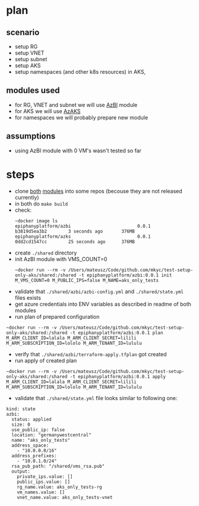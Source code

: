 # plan

## scenario

 * setup RG
 * setup VNET
 * setup subnet
 * setup AKS
 * setup namespaces (and other k8s resources) in AKS, 
 
## modules used

 * for RG, VNET and subnet we will use [AzBI](https://github.com/epiphany-platform/m-azure-basic-infrastructure) module
 * for AKS we will use [AzAKS](https://github.com/epiphany-platform/m-azure-kubernetes-service)
 * for namespaces we will probably prepare new module
 
## assumptions

 * using AzBI module with 0 VM's wasn't tested so far
 
# steps

 * clone [both](https://github.com/epiphany-platform/m-azure-basic-infrastructure) [modules](https://github.com/epiphany-platform/m-azure-kubernetes-service) into some repos (becouse they are not released currently)
 * in both do `make build`
 * check: 
   ```
   ~docker image ls
   epiphanyplatform/azbi                         0.0.1               b3819d5ea3b2        3 seconds ago       376MB
   epiphanyplatform/azks                         0.0.1               0dd2cd1547cc        25 seconds ago      376MB
   ```
 * create `./shared` directory
 * init AzBI module with VMS_COUNT=0
   ```
   ~docker run --rm -v /Users/mateusz/Code/github.com/mkyc/test-setup-only-aks/shared:/shared -t epiphanyplatform/azbi:0.0.1 init M_VMS_COUNT=0 M_PUBLIC_IPS=false M_NAME=aks_only_tests
   ```
 * validate that `./shared/azbi/azbi-config.yml` and `./shared/state.yml` files exists
 * get azure credentials into ENV variables as described in readme of both modules
 * run plan of prepared configuration
  ```
  ~docker run --rm -v /Users/mateusz/Code/github.com/mkyc/test-setup-only-aks/shared:/shared -t epiphanyplatform/azbi:0.0.1 plan M_ARM_CLIENT_ID=lalala M_ARM_CLIENT_SECRET=lilili M_ARM_SUBSCRIPTION_ID=lololo M_ARM_TENANT_ID=lululu
  ```
 * verify that `./shared/azbi/terraform-apply.tfplan` got created
 * run apply of created plan
 ```
 ~docker run --rm -v /Users/mateusz/Code/github.com/mkyc/test-setup-only-aks/shared:/shared -t epiphanyplatform/azbi:0.0.1 apply M_ARM_CLIENT_ID=lalala M_ARM_CLIENT_SECRET=lilili M_ARM_SUBSCRIPTION_ID=lololo M_ARM_TENANT_ID=lululu
 ```
 * validate that `./shared/state.yml` file looks similar to following one: 
 ```
 kind: state
 azbi:
   status: applied
   size: 0
   use_public_ip: false
   location: "germanywestcentral"
   name: "aks_only_tests"
   address_space:
     - "10.0.0.0/16"
   address_prefixes:
     - "10.0.1.0/24"
   rsa_pub_path: "/shared/vms_rsa.pub"
   output:
     private_ips.value: []
     public_ips.value: []
     rg_name.value: aks_only_tests-rg
     vm_names.value: []
     vnet_name.value: aks_only_tests-vnet
 ```